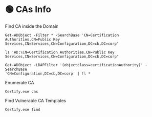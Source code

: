 # 🟢 CAs Info

Find CA inside the Domain

```
Get-ADObject -Filter * -SearchBase 'CN=Certification Authorities,CN=Public Key
Services,CN=Services,CN=Configuration,DC=cb,DC=corp’
```

```
ls 'AD:\CN=Certification Authorities,CN=Public Key
Services,CN=Services,CN=Configuration,DC=cb,DC=corp'
```

```
Get-ADObject -LDAPFilter '(objectclass=certificationAuthority)' -SearchBase
'CN=Configuration,DC=cb,DC=corp' | fl *
```

Enumerate CA

```
Certify.exe cas
```

Find Vulnerable CA Templates

```
Certify.exe find
```
